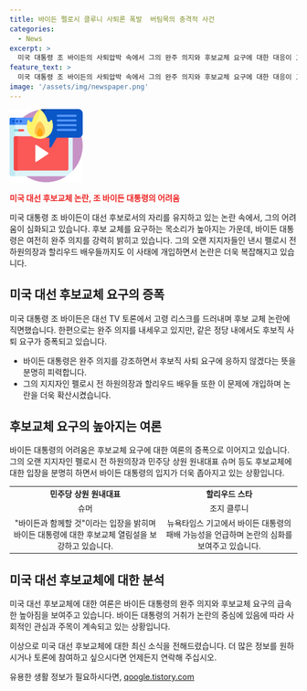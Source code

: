 ```yaml
---
title: 바이든 펠로시 클루니 사퇴론 폭발  버팀목의 충격적 사건
categories:
  - News
excerpt: >
  미국 대통령 조 바이든의 사퇴압박 속에서 그의 완주 의지와 후보교체 요구에 대한 대응이 고조되고 있습니다. 조 바이든과 그의 지지자들은 후보직 사퇴에대한 압력을 받고 있으며, 할리우드 스타들 또한 사퇴를 촉구하고 있습니다. 바이든 대통령의 오랜 지지자인 낸시 펠로시 전 하원의장과 다른 민주당 정치인들 또한 후보 교체에 대한 입장을 공개하고 있습니다. 이에 대한 사회적 관심과 논란이 높아지는 가운데, 바이든 대통령의 대응과 미래가 주목받고 있습니다. (150자)
feature_text: >
  미국 대통령 조 바이든의 사퇴압박 속에서 그의 완주 의지와 후보교체 요구에 대한 대응이 고조되고 있습니다. 조 바이든과 그의 지지자들은 후보직 사퇴에대한 압력을 받고 있으며, 할리우드 스타들 또한 사퇴를 촉구하고 있습니다. 바이든 대통령의 오랜 지지자인 낸시 펠로시 전 하원의장과 다른 민주당 정치인들 또한 후보 교체에 대한 입장을 공개하고 있습니다. 이에 대한 사회적 관심과 논란이 높아지는 가운데, 바이든 대통령의 대응과 미래가 주목받고 있습니다. (150자)
image: '/assets/img/newspaper.png'
---
```


<p><img src="/assets/img/news.png" alt="rentncar 속보" /></p>

<p><b><span style="color: #ee2323;">미국 대선 후보교체 논란, 조 바이든 대통령의 어려움</span></b></p>

<p>미국 대통령 조 바이든이 대선 후보로서의 자리를 유지하고 있는 논란 속에서, 그의 어려움이 심화되고 있습니다. 후보 교체를 요구하는 목소리가 높아지는 가운데, 바이든 대통령은 여전히 완주 의지를 강력히 밝히고 있습니다. 그의 오랜 지지자들인 낸시 펠로시 전 하원의장과 할리우드 배우들까지도 이 사태에 개입하면서 논란은 더욱 복잡해지고 있습니다.</p>

<p data-ke-size="size16"></p>

<h2 data-ke-size="size26">미국 대선 후보교체 요구의 증폭</h2>

<p>미국 대통령 조 바이든은 대선 TV 토론에서 고령 리스크를 드러내며 후보 교체 논란에 직면했습니다. 한편으로는 완주 의지를 내세우고 있지만, 같은 정당 내에서도 후보직 사퇴 요구가 증폭되고 있습니다.</p>

<ul>
  <li>바이든 대통령은 완주 의지를 강조하면서 후보직 사퇴 요구에 응하지 않겠다는 뜻을 분명히 피력합니다.</li>
  <li>그의 지지자인 펠로시 전 하원의장과 할리우드 배우들 또한 이 문제에 개입하며 논란을 더욱 확산시켰습니다.</li>
</ul>

<p data-ke-size="size16"></p>

<h2 data-ke-size="size26">후보교체 요구의 높아지는 여론</h2>

<p>바이든 대통령의 어려움은 후보교체 요구에 대한 여론의 증폭으로 이어지고 있습니다. 그의 오랜 지지자인 펠로시 전 하원의장과 민주당 상원 원내대표 슈머 등도 후보교체에 대한 입장을 분명히 하면서 바이든 대통령의 입지가 더욱 좁아지고 있는 상황입니다.</p>

<table>
  <tr>
    <td style="text-align: center; height: 17px;"><b>민주당 상원 원내대표</b></td>
    <td style="text-align: center; height: 17px;"><b>할리우드 스타</b></td>
  </tr>
  <tr>
    <td style="text-align: center; height: 17px;">슈머</td>
    <td style="text-align: center; height: 17px;">조지 클루니</td>
  </tr>
  <tr>
    <td style="text-align: center; height: 17px;">"바이든과 함께할 것"이라는 입장을 밝히며 바이든 대통령에 대한 후보교체 열림설을 보강하고 있습니다.</td>
    <td style="text-align: center; height: 17px;">뉴욕타임스 기고에서 바이든 대통령의 패배 가능성을 언급하며 논란의 심화를 보여주고 있습니다.</td>
  </tr>
</table>

<p data-ke-size="size16"></p>

<h2 data-ke-size="size26">미국 대선 후보교체에 대한 분석</h2>

<p>미국 대선 후보교체에 대한 여론은 바이든 대통령의 완주 의지와 후보교체 요구의 급속한 높아짐을 보여주고 있습니다. 바이든 대통령의 거취가 논란의 중심에 있음에 따라 사회적인 관심과 주목이 계속되고 있는 상황입니다.</p>

<p data-ke-size="size16"></p>

<p>이상으로 미국 대선 후보교체에 대한 최신 소식을 전해드렸습니다. 더 많은 정보를 원하시거나 토론에 참여하고 싶으시다면 언제든지 연락해 주십시오.</p>
유용한 생활 정보가 필요하시다면, <a href="https://qoogle.tistory.com" rel="dofollow">qoogle.tistory.com</a>


